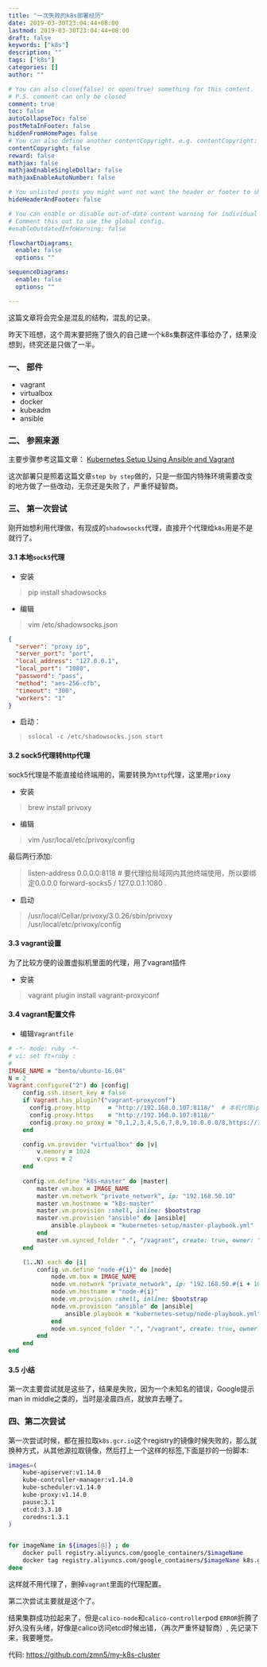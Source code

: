 ```yaml
---
title: "一次失败的k8s部署经历"
date: 2019-03-30T23:04:44+08:00
lastmod: 2019-03-30T23:04:44+08:00
draft: false
keywords: ["k8s"]
description: ""
tags: ["k8s"]
categories: []
author: ""

# You can also close(false) or open(true) something for this content.
# P.S. comment can only be closed
comment: true
toc: false
autoCollapseToc: false
postMetaInFooter: false
hiddenFromHomePage: false
# You can also define another contentCopyright. e.g. contentCopyright: "This is another copyright."
contentCopyright: false
reward: false
mathjax: false
mathjaxEnableSingleDollar: false
mathjaxEnableAutoNumber: false

# You unlisted posts you might want not want the header or footer to show
hideHeaderAndFooter: false

# You can enable or disable out-of-date content warning for individual post.
# Comment this out to use the global config.
#enableOutdatedInfoWarning: false

flowchartDiagrams:
  enable: false
  options: ""

sequenceDiagrams: 
  enable: false
  options: ""

---
```


这篇文章将会完全是混乱的结构，混乱的记录。

昨天下班想，这个周末要把拖了很久的自己建一个k8s集群这件事给办了，结果没想到，终究还是只做了一半。


### 一、 部件

* vagrant
* virtualbox
* docker
* kubeadm
* ansible

### 二、 参照来源

主要步骤参考这篇文章： [Kubernetes Setup Using Ansible and Vagrant](https://kubernetes.io/blog/2019/03/15/kubernetes-setup-using-ansible-and-vagrant/)

这次部署只是照着这篇文章`step by step`做的，只是一些国内特殊环境需要改变的地方做了一些改动，无奈还是失败了，严重怀疑智商。

### 三、 第一次尝试

刚开始想利用代理做，有现成的`shadowsocks`代理，直接开个代理给`k8s`用是不是就行了。

#### 3.1 本地`sock5`代理

* 安装

> pip install shadowsocks

* 编辑

> vim /etc/shadowsocks.json

```json
{
  "server": "proxy ip",
  "server_port": "port",
  "local_address": "127.0.0.1",
  "local_port": "1080",
  "password": "pass",
  "method": "aes-256-cfb",
  "timeout": "300",
  "workers": "1"
}
```

* 启动：

> `sslocal -c /etc/shadowsocks.json start`

#### 3.2 sock5代理转http代理

sock5代理是不能直接给终端用的，需要转换为`http`代理，这里用`prioxy`

* 安装

> brew install privoxy

* 编辑 

> vim /usr/local/etc/privoxy/config

最后两行添加:

> listen-address  0.0.0.0:8118  # 要代理给局域网内其他终端使用，所以要绑定0.0.0.0
> forward-socks5 / 127.0.0.1:1080 .

* 启动

> /usr/local/Cellar/privoxy/3.0.26/sbin/privoxy /usr/local/etc/privoxy/config

#### 3.3 vagrant设置

为了比较方便的设置虚拟机里面的代理，用了vagrant插件

* 安装

> vagrant plugin install vagrant-proxyconf

#### 3.4 vagrant配置文件

* 编辑`Vagrantfile`

```ruby
# -*- mode: ruby -*-
# vi: set ft=ruby :
#
IMAGE_NAME = "bento/ubuntu-16.04"
N = 2
Vagrant.configure("2") do |config|
    config.ssh.insert_key = false
    if Vagrant.has_plugin?("vagrant-proxyconf")
  	  config.proxy.http     = "http://192.168.0.107:8118/"  # 本机代理ip:端口
  	  config.proxy.https    = "http://192.168.0.107:8118/"  
  	  config.proxy.no_proxy = "0,1,2,3,4,5,6,7,8,9,10.0.0.0/8,https://192.168.50.10,https://192.168.50.12, https://192.168.50.11" # k8s内部通信不能使用代理
  	end

    config.vm.provider "virtualbox" do |v|
        v.memory = 1024
        v.cpus = 2
    end
      
    config.vm.define "k8s-master" do |master|
        master.vm.box = IMAGE_NAME
        master.vm.network "private_network", ip: "192.168.50.10"
        master.vm.hostname = "k8s-master"
        master.vm.provision :shell, inline: $bootstrap
        master.vm.provision "ansible" do |ansible|
            ansible.playbook = "kubernetes-setup/master-playbook.yml"
        end
		master.vm.synced_folder ".", "/vagrant", create: true, owner: "root", group: "root", mount_options: ["dmode=777","fmode=777"]
    end

    (1..N).each do |i|
        config.vm.define "node-#{i}" do |node|
            node.vm.box = IMAGE_NAME
            node.vm.network "private_network", ip: "192.168.50.#{i + 10}"
            node.vm.hostname = "node-#{i}"
            node.vm.provision :shell, inline: $bootstrap
            node.vm.provision "ansible" do |ansible|
                ansible.playbook = "kubernetes-setup/node-playbook.yml"
            end
			node.vm.synced_folder ".", "/vagrant", create: true, owner: "root", group: "root", mount_options: ["dmode=777","fmode=777"]
        end
    end
end
```

#### 3.5 小结

第一次主要尝试就是这些了，结果是失败，因为一个未知名的错误，Google提示man in middle之类的，当时是凌晨四点，就放弃去睡了。

### 四、第二次尝试

第一次尝试时候，都在报拉取`k8s.gcr.io`这个registry的镜像时候失败的，那么就换种方式，从其他源拉取镜像，然后打上一个这样的标签,下面是抄的一份脚本:

```bash
images=(
    kube-apiserver:v1.14.0
    kube-controller-manager:v1.14.0
    kube-scheduler:v1.14.0
    kube-proxy:v1.14.0
    pause:3.1
    etcd:3.3.10
    coredns:1.3.1
)


for imageName in ${images[@]} ; do
    docker pull registry.aliyuncs.com/google_containers/$imageName
    docker tag registry.aliyuncs.com/google_containers/$imageName k8s.gcr.io/$imageName
done
```

这样就不用代理了，删掉`vagrant`里面的代理配置。

第二次尝试主要就是这个了。

结果集群成功拉起来了，但是`calico-node`和`calico-controller`pod `ERROR`折腾了好久没有头绪，好像是calico访问etcd时候出错，（再次严重怀疑智商）, 先记录下来，我要睡觉。

代码: https://github.com/zmn5/my-k8s-cluster